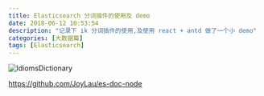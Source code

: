 ```yaml
---
title: Elasticsearch 分词插件的使用及 demo
date: 2018-06-12 10:53:54
description: "记录下 ik 分词插件的使用,及使用 react + antd 做了一个小 demo"
categories: [大数据篇]
tags: [Elasticsearch]
---
```


<!-- more -->
![IdiomsDictionary](http://image.joylau.cn/blog/IdiomsDictionary.gif)



https://github.com/JoyLau/es-doc-node